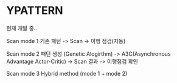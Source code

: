 # YPATTERN

현재 개발 중..

Scan mode 1
기존 패턴 -> Scan -> 이행 점검(자동)

Scan mode 2
패턴 생성 (Genetic Alogirthm) -> A3C(Asynchronous Advantage Actor-Critic) -> Scan 결과 -> 이행점검 확인

Scan mode 3
Hybrid method (mode 1 + mode 2)
